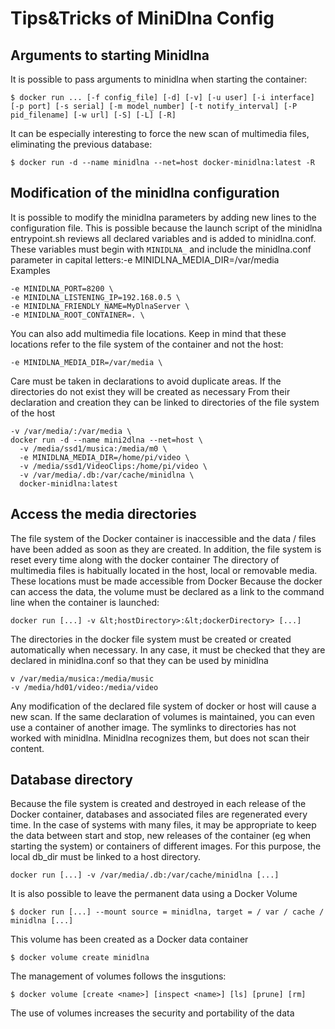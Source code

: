 # Tips&Tricks of MiniDlna Config 
## Arguments to starting Minidlna
It is possible to pass arguments to minidlna when starting the container:

```
$ docker run ... [-f config_file] [-d] [-v] [-u user] [-i interface] [-p port] [-s serial] [-m model_number] [-t notify_interval] [-P pid_filename] [-w url] [-S] [-L] [-R]
```

It can be especially interesting to force the new scan of multimedia files, eliminating the previous database:
```
$ docker run -d --name minidlna --net=host docker-minidlna:latest -R
```
## Modification of the minidlna configuration
It is possible to modify the minidlna parameters by adding new lines to the configuration file. This is possible because the launch script of the minidlna entrypoint.sh reviews all declared variables and is added to minidlna.conf. These variables must begin with ```MINIDLNA_``` and include the minidlna.conf parameter in capital letters:-e MINIDLNA_MEDIA_DIR=/var/media \
Examples
```
-e MINIDLNA_PORT=8200 \
-e MINIDLNA_LISTENING_IP=192.168.0.5 \
-e MINIDLNA_FRIENDLY_NAME=MyDlnaServer \
-e MINIDLNA_ROOT_CONTAINER=. \
```
You can also add multimedia file locations. Keep in mind that these locations refer to the file system of the container and not the host:
```
-e MINIDLNA_MEDIA_DIR=/var/media \
```
Care must be taken in declarations to avoid duplicate areas.
If the directories do not exist they will be created as necessary
From their declaration and creation they can be linked to directories of the file system of the host
```
-v /var/media/:/var/media \
docker run -d --name mini2dlna --net=host \ 
  -v /media/ssd1/musica:/media/m0 \ 
  -e MINIDLNA_MEDIA_DIR=/home/pi/video \ 
  -v /media/ssd1/VideoClips:/home/pi/video \ 
  -v /var/media/.db:/var/cache/minidlna \ 
  docker-minidlna:latest
```
## Access the media directories
The file system of the Docker container is inaccessible and the data / files have been added as soon as they are created. In addition, the file system is reset every time along with the docker container
The directory of multimedia files is habitually located in the host, local or removable media. These locations must be made accessible from Docker
Because the docker can access the data, the volume must be declared as a link to the command line when the container is launched:
```
docker run [...] -v &lt;hostDirectory>:&lt;dockerDirectory> [...]
```
The directories in the docker file system must be created or created automatically when necessary. In any case, it must be checked that they are declared in minidlna.conf so that they can be used by minidlna
```
v /var/media/musica:/media/music
-v /media/hd01/video:/media/video
```
Any modification of the declared file system of docker or host will cause a new scan. If the same declaration of volumes is maintained, you can even use a container of another image.
The symlinks to directories has not worked with minidlna. Minidlna recognizes them, but does not scan their content.
## Database directory
Because the file system is created and destroyed in each release of the Docker container, databases and associated files are regenerated every time. In the case of systems with many files, it may be appropriate to keep the data between start and stop, new releases of the container (eg when starting the system) or containers of different images. For this purpose, the local db_dir must be linked to a host directory.
```
docker run [...] -v /var/media/.db:/var/cache/minidlna [...]
```
It is also possible to leave the permanent data using a Docker Volume
```
$ docker run [...] --mount source = minidlna, target = / var / cache / minidlna [...]
```
This volume has been created as a Docker data container
```
$ docker volume create minidlna
```
The management of volumes follows the insgutions:
```
$ docker volume [create <name>] [inspect <name>] [ls] [prune] [rm]
```
The use of volumes increases the security and portability of the data
